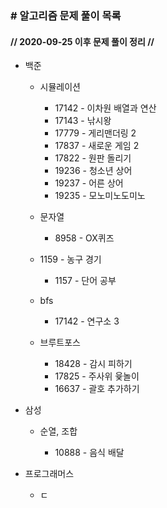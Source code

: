 ### \# 알고리즘 문제 풀이 목록

#### // 2020-09-25 이후 문제 풀이 정리 //




- 백준
  
  
  - 시뮬레이션
    
    - 17142 - 이차원 배열과 연산
    - 17143 - 낚시왕
    - 17779 - 게리맨더링 2
    - 17837 - 새로운 게임 2
    - 17822 - 원판 돌리기
    - 19236 - 청소년 상어
    - 19237 - 어른 상어
    - 19235 - 모노미노도미노
  - 문자열
  
    - 8958 - OX퀴즈
  - 1159 - 농구 경기
    - 1157 - 단어 공부
  - bfs
  
    - 17142 - 연구소 3
  - 브루트포스
  
    - 18428 - 감시 피하기
    - 17825 - 주사위 윷놀이
    - 16637 - 괄호 추가하기
  
- 삼성
  
  - 순열, 조합
  
    - 10888 - 음식 배달
  
    
  
- 프로그래머스
  
  - ㄷ



